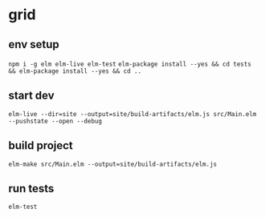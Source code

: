 # grid
## env setup
`npm i -g elm elm-live elm-test`
`elm-package install --yes && cd tests && elm-package install --yes && cd ..`

## start dev 
`elm-live --dir=site --output=site/build-artifacts/elm.js src/Main.elm --pushstate --open --debug`

## build project
`elm-make src/Main.elm --output=site/build-artifacts/elm.js`

## run tests
`elm-test`